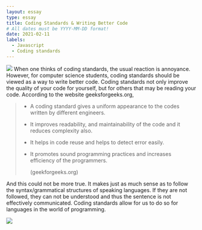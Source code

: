 ```yaml
---
layout: essay
type: essay
title: Coding Standards & Writing Better Code
# All dates must be YYYY-MM-DD format!
date: 2021-02-11
labels:
  - Javascript
  - Coding standards
---
```

<img class="ui medium right floated rounded image" src="https://www.ommzi.com/wp-content/uploads/2019/01/Coding-Standards.jpg">
When one thinks of coding standards, the usual reaction is annoyance. However, for computer science students, coding standards should be viewed as a way to write better code. Coding standards not only improve the quality of your code for yourself, but for others that may be reading your code. According to the website geeksforgeeks.org,

> * A coding standard gives a uniform appearance to the codes written by different engineers.
> * It improves readability, and maintainability of the code and it reduces complexity also.
> * It helps in code reuse and helps to detect error easily.
> * It promotes sound programming practices and increases efficiency of the programmers.
>   
>   (geekforgeeks.org)

And this could not be more true. It makes just as much sense as to follow the syntax/grammatical structures of speaking languages. If they are not followed, they can not be understood and thus the sentence is not effectively communicated. Coding standards allow for us to do so for languages in the world of programming. 

<img style="float: left;" src="https://res.cloudinary.com/practicaldev/image/fetch/s--FQxU3AZj--/c_limit%2Cf_auto%2Cfl_progressive%2Cq_auto%2Cw_880/http://res.cloudinary.com/lauragift/image/upload/v1532898161/032f30a0-f2e1-11e5-8676-4676c2ca102a_canln7.png">

